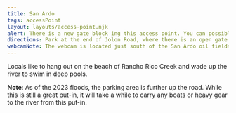 ```yaml
---
title: San Ardo
tags: accessPoint
layout: layouts/access-point.njk
alert: There is a new gate block ing this access point. You can possibly get to the river by parking on the western side of the San Ardo bridge over the river, and dropping down to the right as you face the bridge. There is a small fence with an opening. We will update this page when we have more information.
directions: Park at the end of Jolon Road, where there is an open gate built into a tall wildlife fence. Pass throught the fence and turn left, following the trail to the dry wash of Rancho Rico Creek. Turn right and follow the wash and the old bridge footings to the river, around 300 yards. There is a large beach along the river.
webcamNote: The webcam is located just south of the San Ardo oil fields, pointing south.
---
```


Locals like to hang out on the beach of Rancho Rico Creek and wade up the river to swim in deep pools.

**Note**: As of the 2023 floods, the parking area is further up the road. While this is still a great put-in, it will take a while to carry any boats or heavy gear to the river from this put-in.
